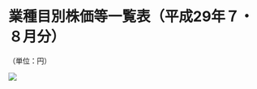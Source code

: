 # 業種目別株価等一覧表（平成29年７・８月分）

（単位：円）

![](https://www.nta.go.jp/tmp/d4d29f21-a89e-4728-b35f-018461f8d659/images/dabae5bd2816f450a8d2dc8c666f06f360b6e90bb21d46b8233c402761239600.jpg)